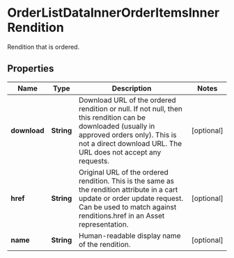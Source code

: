 

# OrderListDataInnerOrderItemsInnerRendition

Rendition that is ordered.

## Properties

| Name | Type | Description | Notes |
|------------ | ------------- | ------------- | -------------|
|**download** | **String** | Download URL of the ordered rendition or null. If not null, then this rendition can be downloaded (usually in approved orders only). This is not a direct download URL. The URL does not accept any requests.  |  [optional] |
|**href** | **String** | Original URL of the ordered rendition. This is the same as the rendition attribute in a cart update or order update request. Can be used to match against renditions.href in an Asset representation.  |  [optional] |
|**name** | **String** | Human-readable display name of the rendition. |  [optional] |



